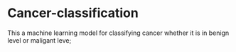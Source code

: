 # Cancer-classification
This a machine learning model for classifying cancer whether it is in benign level or maligant leve;
